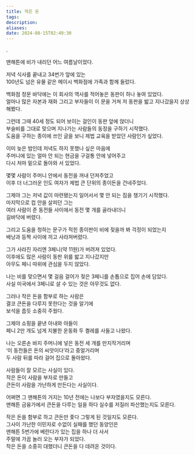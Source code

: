 ```yaml
---
title: 작은 돈
tags: 
description: 
aliases: 
date: 2024-08-15T02:49:30
---
```


.

맨해튼에 비가 내리던 어느 여름날이었다.  

저녁 식사를 끝내고 34번가 앞에 있는  
100년도 넘은 유물 같은 메이시 백화점에 가족과 함께 들렀다.  

백화점 정문 바닥에는 이 회사의 역사를 적어놓은 동판이 하나 놓여 있었다.  
얼마나 많은 자본과 재화 그리고 부자들이 이 문을 거쳐 저 동판을 밟고 지나갔을지 상상해봤다.  

그런데 그때 40세 정도 되어 보이는 걸인이 동판 앞에 앉더니  
부슬비를 그대로 맞으며 지나가는 사람들의 동정을 구하기 시작했다.  
도움을 구하는 종이에 쓰인 글을 보니 제법 교육을 받았던 사람인가 싶었다.  

이미 늦은 밤인데 저녁도 하지 못했나 싶은 마음에  
주머니에 있는 얼마 안 되는 현금을 구걸통 안에 넣어주고  
다시 처마 밑으로 돌아와 서 있었다.  

몇몇 사람이 주머니 안에서 동전을 꺼내 던져주었고  
이후 더 너그러운 인도 여자가 제법 큰 단위의 종이돈을 건네주었다.  

그제야 그는 저녁 값이 마련됐는지 일어서서 몇 안 되는 짐을 챙기기 시작했다.  
마지막으로 컵 안을 살피던 그는  
여러 사람이 준 동전들 사이에서 동전 몇 개를 골라내더니  
길바닥에 버렸다. 

그리고 도움을 청하는 문구가 적힌 종이판이 비에 젖을까 봐 걱정이 되었는지  
배낭과 등짝 사이에 끼고 사라져버렸다.

그가 사라진 자리엔 3페니(약 11원)가 버려져 있었다.  
이후에도 많은 사람이 동판 위를 밟고 지나갔지만  
아무도 페니 따위에 관심을 두지 않았다.  

나는 비를 맞으면서 몇 걸음 걸어가 젖은 3페니를 손톱으로 집어 손에 담았다.  
사실 미국에서 3페니로 살 수 있는 것은 아무것도 없다.  

그러나 작은 돈을 함부로 하는 사람은  
결코 큰돈을 다루지 못한다는 것을 알기에  
보석을 줍듯 소중히 주웠다.  

그제야 쇼핑을 끝낸 아내와 아들이  
페니 2만 개도 넘게 지불한 운동화 두 켤레를 사들고 나왔다.  

나는 오른손 바지 주머니에 넣은 동전 세 개를 만지작거리며  
‘이 동전들은 돈의 씨앗이다’라고 중얼거리며  
두 사람 뒤를 따라 걸어 집으로 돌아왔다.  

사람들이 잘 모르는 사실이 있다.  
작은 돈이 사람을 부자로 만들고  
큰돈이 사람을 가난하게 만든다는 사실이다.  

어쩌면 그 맨해튼의 거지는 10년 전에는 나보다 부자였을지도 모른다.  
맨해튼 금융가에서 큰돈을 다루는 일을 하다 실수를 저질러 파산했는지도 모른다.  

작은 돈을 함부로 하고 큰돈만 좇다 그렇게 된 것일지도 모른다.  
그사이 가난한 이민자로 수없이 실패를 했던 동양인은  
맨해튼 5번가에 베란다가 있는 집을 하나 더 사서  
주말에 가끔 놀러 오는 부자가 되었다.  
작은 돈을 소중히 대했더니 큰돈을 다 데려온 것이다.

